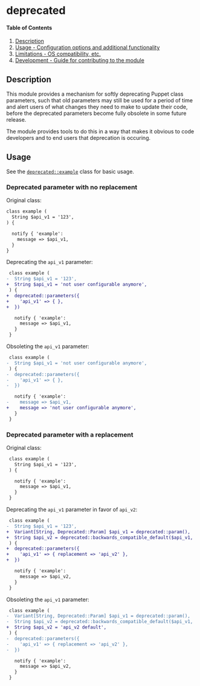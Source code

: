 # deprecated

#### Table of Contents

1. [Description](#description)
3. [Usage - Configuration options and additional functionality](#usage)
4. [Limitations - OS compatibility, etc.](#limitations)
5. [Development - Guide for contributing to the module](#development)

## Description

This module provides a mechanism for softly deprecating Puppet class parameters, such that old parameters may still be used for a period of time and alert users of what changes they need to make to update their code, before the deprecated parameters become fully obsolete in some future release.

The module provides tools to do this in a way that makes it obvious to code developers and to end users that deprecation is occuring.

## Usage

See the [`deprecated::example`](manifests/example.pp) class for basic usage.

### Deprecated parameter with no replacement

Original class:

```diff
class example (
  String $api_v1 = '123',
) {

  notify { 'example':
    message => $api_v1,
  }
}
```

Deprecating the `api_v1` parameter:

```diff
 class example (
-  String $api_v1 = '123',
+  String $api_v1 = 'not user configurable anymore',
 ) {
+  deprecated::parameters({
+    'api_v1' => { },
+  })

   notify { 'example':
     message => $api_v1,
   }
 }
```

Obsoleting the `api_v1` parameter:

```diff
 class example (
-  String $api_v1 = 'not user configurable anymore',
 ) {
-  deprecated::parameters({
-    'api_v1' => { },
-  })

   notify { 'example':
-    message => $api_v1,
+    message => 'not user configurable anymore',
   }
 }
```

### Deprecated parameter with a replacement

Original class:

```diff
 class example (
   String $api_v1 = '123',
 ) {

   notify { 'example':
     message => $api_v1,
   }
 }
```

Deprecating the `api_v1` parameter in favor of `api_v2`:

```diff
 class example (
-  String $api_v1 = '123',
+  Variant[String, Deprecated::Param] $api_v1 = deprecated::param(),
+  String $api_v2 = deprecated::backwards_compatible_default($api_v1, 'api_v2 default'),
 ) {
+  deprecated::parameters({
+    'api_v1' => { replacement => 'api_v2' },
+  })

   notify { 'example':
     message => $api_v2,
   }
 }
```

Obsoleting the `api_v1` parameter:

```diff
 class example (
-  Variant[String, Deprecated::Param] $api_v1 = deprecated::param(),
-  String $api_v2 = deprecated::backwards_compatible_default($api_v1, 'api_v2 default'),
+  String $api_v2 = 'api_v2 default',
 ) {
-  deprecated::parameters({
-    'api_v1' => { replacement => 'api_v2' },
-  })

   notify { 'example':
     message => $api_v2,
   }
 }
```
